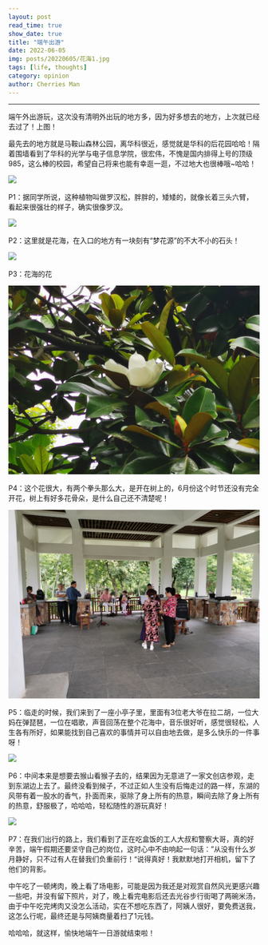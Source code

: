 ```yaml
---
layout: post
read_time: true
show_date: true
title: "端午出游"
date: 2022-06-05
img: posts/20220605/花海1.jpg
tags: [life, thoughts]
category: opinion
author: Cherries Man
---
```


****

端午外出游玩，这次没有清明外出玩的地方多，因为好多想去的地方，上次就已经去过了！上图！

最先去的地方就是马鞍山森林公园，离华科很近，感觉就是华科的后花园哈哈！隔着围墙看到了华科的光学与电子信息学院，很宏伟，不愧是国内排得上号的顶级985，这么棒的校园，希望自己将来也能有幸逛一逛，不过地大也很棒哦~哈哈！

![](../assets/img/posts/20220605/罗汉松.jpg)

P1：据同学所说，这种植物叫做罗汉松，胖胖的，矮矮的，就像长着三头六臂，看起来很强壮的样子，确实很像罗汉。

![](../assets/img/posts/20220605/梦花源.jpg)

P2：这里就是花海，在入口的地方有一块刻有“梦花源”的不大不小的石头！

![](../assets/img/posts/20220605/花海2.jpg)

P3：花海的花

![](../assets/img/posts/20220605/树上的花.jpg)

P4：这个花很大，有两个拳头那么大，是开在树上的，6月份这个时节还没有完全开花，树上有好多花骨朵，是什么自己还不清楚呢！

![](../assets/img/posts/20220605/赏胡音.jpg)

P5：临走的时候，我们来到了一座小亭子里，里面有3位老大爷在拉二胡，一位大妈在弹琵琶，一位在唱歌，声音回荡在整个花海中，音乐很好听，感觉很轻松，人生各有所好，如果能找到自己喜欢的事情并可以自由地去做，是多么快乐的一件事呀！

![](../assets/img/posts/20220605/吹湖风.jpg)

P6：中间本来是想要去猴山看猴子去的，结果因为无意进了一家文创店参观，走到东湖边上去了。最终没看到候子，不过正如人生没有后悔走过的路一样，东湖的风带有着一股水的香气，扑面而来，驱除了身上所有的热意，瞬间去除了身上所有的热意，舒服极了，哈哈哈，轻松随性的游玩真好！

![](../assets/img/posts/20220605/路上.jpg)

P7：在我们出行的路上，我们看到了正在吃盒饭的工人大叔和警察大哥，真的好辛苦，端午假期还要坚守自己的岗位，这时心中不由响起一句话：”从没有什么岁月静好，只不过有人在替我们负重前行！“说得真好！我默默地打开相机，留下了他们的背影。

中午吃了一顿烤肉，晚上看了场电影，可能是因为我还是对观赏自然风光更感兴趣一些吧，并没有留下照片，对了，晚上看完电影后还去光谷步行街喝了两碗米汤，由于中午吃完烤肉又没怎么活动，实在不想吃东西了，阿姨人很好，要免费送我，这怎么行呢，最终还是与阿姨商量着扫了1元钱。

哈哈哈，就这样，愉快地端午一日游就结束啦！

